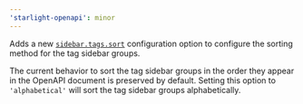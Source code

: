 ```yaml
---
'starlight-openapi': minor
---
```


Adds a new [`sidebar.tags.sort`](https://starlight-openapi.vercel.app/configuration/#sort-1) configuration option to configure the sorting method for the tag sidebar groups.

The current behavior to sort the tag sidebar groups in the order they appear in the OpenAPI document is preserved by default. Setting this option to `'alphabetical'` will sort the tag sidebar groups alphabetically.
